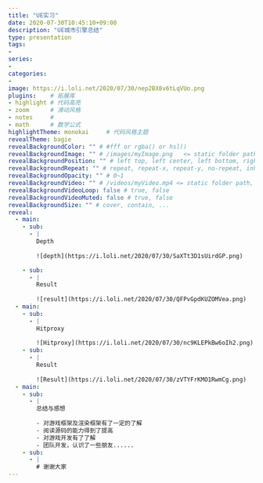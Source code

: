 ```yaml
---
title: "UE实习"
date: 2020-07-30T10:45:10+09:00
description: "UE城市引擎总结"
type: presentation
tags:
-
series:
-
categories:
-
image: https://i.loli.net/2020/07/30/nep2BX8v6tLqVUo.png
plugins:	# 拓展库
- highlight	# 代码高亮
- zoom		# 滑动风格
- notes		# 
- math		# 数学公式
highlightTheme: monokai		# 代码风格主题
revealTheme: bagie
revealBackgroundColor: "" # #fff or rgba() or hsl()
revealBackgroundImage: "" # /images/myImage.png   <= static folder path
revealBackgroundPosition: "" # left top, left center, left bottom, right top, right center ...
revealBackgroundRepeat: "" # repeat, repeat-x, repeat-y, no-repeat, inherit
revealBackgroundOpacity: "" # 0~1
revealBackgroundVideo: "" # /videos/myVideo.mp4 <= static folder path, A single video source, or a comma separated list of video sources.
revealBackgroundVideoLoop: false # true, false
revealBackgroundVideoMuted: false # true, false
revealBackgroundSize: "" # cover, contain, ...
reveal: 
  - main:    
    - sub: 
      - | 
        Depth
        
        ![depth](https://i.loli.net/2020/07/30/SaXTt3D1sUirdGP.png)

    - sub: 
      - | 
        Result
        
        ![result](https://i.loli.net/2020/07/30/QFPvGpdKUZOMVea.png)
  - main:
    - sub: 
      - |
        Hitproxy
        
        ![Hitproxy](https://i.loli.net/2020/07/30/nc9KLEPkBw6oIh2.png)
    - sub: 
      - |
        Result
        
        ![Result](https://i.loli.net/2020/07/30/zVTYFrKMO1RwmCg.png)
  - main:
    - sub: 
      - |
        总结与感想
        
        - 对游戏框架及渲染框架有了一定的了解
        - 阅读源码的能力得到了提高
        - 对游戏开发有了了解
        - 团队开发，认识了一些朋友......
    - sub: 
      - |
        # 谢谢大家
---
```


